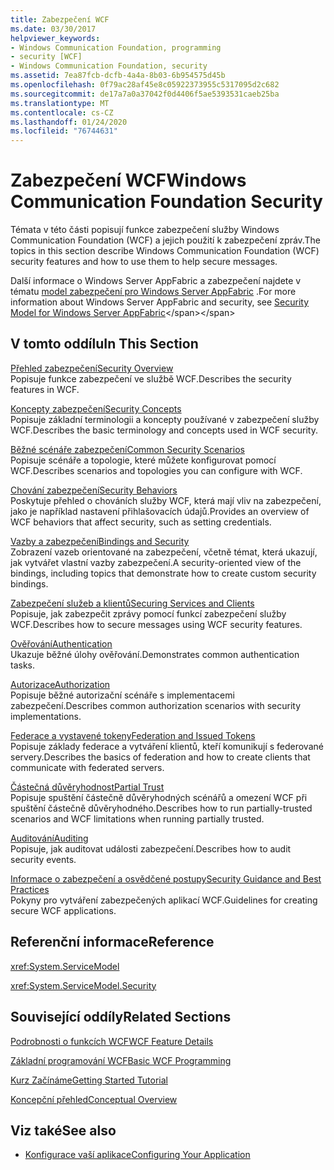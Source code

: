 ```yaml
---
title: Zabezpečení WCF
ms.date: 03/30/2017
helpviewer_keywords:
- Windows Communication Foundation, programming
- security [WCF]
- Windows Communication Foundation, security
ms.assetid: 7ea87fcb-dcfb-4a4a-8b03-6b954575d45b
ms.openlocfilehash: 0f79ac28af45e8c05922373955c5317095d2c682
ms.sourcegitcommit: de17a7a0a37042f0d4406f5ae5393531caeb25ba
ms.translationtype: MT
ms.contentlocale: cs-CZ
ms.lasthandoff: 01/24/2020
ms.locfileid: "76744631"
---
```

# <a name="windows-communication-foundation-security"></a><span data-ttu-id="7ebcd-102">Zabezpečení WCF</span><span class="sxs-lookup"><span data-stu-id="7ebcd-102">Windows Communication Foundation Security</span></span>
<span data-ttu-id="7ebcd-103">Témata v této části popisují funkce zabezpečení služby Windows Communication Foundation (WCF) a jejich použití k zabezpečení zpráv.</span><span class="sxs-lookup"><span data-stu-id="7ebcd-103">The topics in this section describe Windows Communication Foundation (WCF) security features and how to use them to help secure messages.</span></span>  
  
 <span data-ttu-id="7ebcd-104">Další informace o Windows Server AppFabric a zabezpečení najdete v tématu [model zabezpečení pro Windows Server AppFabric](https://docs.microsoft.com/previous-versions/appfabric/ee677202(v=azure.10)) .</span><span class="sxs-lookup"><span data-stu-id="7ebcd-104">For more information about Windows Server AppFabric and security, see [Security Model for Windows Server AppFabric](https://docs.microsoft.com/previous-versions/appfabric/ee677202(v=azure.10))</span></span>  
  
## <a name="in-this-section"></a><span data-ttu-id="7ebcd-105">V tomto oddílu</span><span class="sxs-lookup"><span data-stu-id="7ebcd-105">In This Section</span></span>  
 [<span data-ttu-id="7ebcd-106">Přehled zabezpečení</span><span class="sxs-lookup"><span data-stu-id="7ebcd-106">Security Overview</span></span>](../../../../docs/framework/wcf/feature-details/security-overview.md)  
 <span data-ttu-id="7ebcd-107">Popisuje funkce zabezpečení ve službě WCF.</span><span class="sxs-lookup"><span data-stu-id="7ebcd-107">Describes the security features in WCF.</span></span>  
  
 [<span data-ttu-id="7ebcd-108">Koncepty zabezpečení</span><span class="sxs-lookup"><span data-stu-id="7ebcd-108">Security Concepts</span></span>](../../../../docs/framework/wcf/feature-details/security-concepts.md)  
 <span data-ttu-id="7ebcd-109">Popisuje základní terminologii a koncepty používané v zabezpečení služby WCF.</span><span class="sxs-lookup"><span data-stu-id="7ebcd-109">Describes the basic terminology and concepts used in WCF security.</span></span>  
  
 [<span data-ttu-id="7ebcd-110">Běžné scénáře zabezpečení</span><span class="sxs-lookup"><span data-stu-id="7ebcd-110">Common Security Scenarios</span></span>](../../../../docs/framework/wcf/feature-details/common-security-scenarios.md)  
 <span data-ttu-id="7ebcd-111">Popisuje scénáře a topologie, které můžete konfigurovat pomocí WCF.</span><span class="sxs-lookup"><span data-stu-id="7ebcd-111">Describes scenarios and topologies you can configure with WCF.</span></span>  
  
 [<span data-ttu-id="7ebcd-112">Chování zabezpečení</span><span class="sxs-lookup"><span data-stu-id="7ebcd-112">Security Behaviors</span></span>](../../../../docs/framework/wcf/feature-details/security-behaviors-in-wcf.md)  
 <span data-ttu-id="7ebcd-113">Poskytuje přehled o chováních služby WCF, která mají vliv na zabezpečení, jako je například nastavení přihlašovacích údajů.</span><span class="sxs-lookup"><span data-stu-id="7ebcd-113">Provides an overview of WCF behaviors that affect security, such as setting credentials.</span></span>  
  
 [<span data-ttu-id="7ebcd-114">Vazby a zabezpečení</span><span class="sxs-lookup"><span data-stu-id="7ebcd-114">Bindings and Security</span></span>](../../../../docs/framework/wcf/feature-details/bindings-and-security.md)  
 <span data-ttu-id="7ebcd-115">Zobrazení vazeb orientované na zabezpečení, včetně témat, která ukazují, jak vytvářet vlastní vazby zabezpečení.</span><span class="sxs-lookup"><span data-stu-id="7ebcd-115">A security-oriented view of the bindings, including topics that demonstrate how to create custom security bindings.</span></span>  
  
 [<span data-ttu-id="7ebcd-116">Zabezpečení služeb a klientů</span><span class="sxs-lookup"><span data-stu-id="7ebcd-116">Securing Services and Clients</span></span>](../../../../docs/framework/wcf/feature-details/securing-services-and-clients.md)  
 <span data-ttu-id="7ebcd-117">Popisuje, jak zabezpečit zprávy pomocí funkcí zabezpečení služby WCF.</span><span class="sxs-lookup"><span data-stu-id="7ebcd-117">Describes how to secure messages using WCF security features.</span></span>  
  
 [<span data-ttu-id="7ebcd-118">Ověřování</span><span class="sxs-lookup"><span data-stu-id="7ebcd-118">Authentication</span></span>](../../../../docs/framework/wcf/feature-details/authentication-in-wcf.md)  
 <span data-ttu-id="7ebcd-119">Ukazuje běžné úlohy ověřování.</span><span class="sxs-lookup"><span data-stu-id="7ebcd-119">Demonstrates common authentication tasks.</span></span>  
  
 [<span data-ttu-id="7ebcd-120">Autorizace</span><span class="sxs-lookup"><span data-stu-id="7ebcd-120">Authorization</span></span>](../../../../docs/framework/wcf/feature-details/authorization-in-wcf.md)  
 <span data-ttu-id="7ebcd-121">Popisuje běžné autorizační scénáře s implementacemi zabezpečení.</span><span class="sxs-lookup"><span data-stu-id="7ebcd-121">Describes common authorization scenarios with security implementations.</span></span>  
  
 [<span data-ttu-id="7ebcd-122">Federace a vystavené tokeny</span><span class="sxs-lookup"><span data-stu-id="7ebcd-122">Federation and Issued Tokens</span></span>](../../../../docs/framework/wcf/feature-details/federation-and-issued-tokens.md)  
 <span data-ttu-id="7ebcd-123">Popisuje základy federace a vytváření klientů, kteří komunikují s federované servery.</span><span class="sxs-lookup"><span data-stu-id="7ebcd-123">Describes the basics of federation and how to create clients that communicate with federated servers.</span></span>  
  
 [<span data-ttu-id="7ebcd-124">Částečná důvěryhodnost</span><span class="sxs-lookup"><span data-stu-id="7ebcd-124">Partial Trust</span></span>](../../../../docs/framework/wcf/feature-details/partial-trust.md)  
 <span data-ttu-id="7ebcd-125">Popisuje spuštění částečně důvěryhodných scénářů a omezení WCF při spuštění částečně důvěryhodného.</span><span class="sxs-lookup"><span data-stu-id="7ebcd-125">Describes how to run partially-trusted scenarios and WCF limitations when running partially trusted.</span></span>  
  
 [<span data-ttu-id="7ebcd-126">Auditování</span><span class="sxs-lookup"><span data-stu-id="7ebcd-126">Auditing</span></span>](../../../../docs/framework/wcf/feature-details/auditing-security-events.md)  
 <span data-ttu-id="7ebcd-127">Popisuje, jak auditovat události zabezpečení.</span><span class="sxs-lookup"><span data-stu-id="7ebcd-127">Describes how to audit security events.</span></span>  
  
 [<span data-ttu-id="7ebcd-128">Informace o zabezpečení a osvědčené postupy</span><span class="sxs-lookup"><span data-stu-id="7ebcd-128">Security Guidance and Best Practices</span></span>](../../../../docs/framework/wcf/feature-details/security-guidance-and-best-practices.md)  
 <span data-ttu-id="7ebcd-129">Pokyny pro vytváření zabezpečených aplikací WCF.</span><span class="sxs-lookup"><span data-stu-id="7ebcd-129">Guidelines for creating secure WCF applications.</span></span>  
  
## <a name="reference"></a><span data-ttu-id="7ebcd-130">Referenční informace</span><span class="sxs-lookup"><span data-stu-id="7ebcd-130">Reference</span></span>  
 <xref:System.ServiceModel>  
  
 <xref:System.ServiceModel.Security>  
  
## <a name="related-sections"></a><span data-ttu-id="7ebcd-131">Související oddíly</span><span class="sxs-lookup"><span data-stu-id="7ebcd-131">Related Sections</span></span>  
 [<span data-ttu-id="7ebcd-132">Podrobnosti o funkcích WCF</span><span class="sxs-lookup"><span data-stu-id="7ebcd-132">WCF Feature Details</span></span>](../../../../docs/framework/wcf/feature-details/index.md)  
  
 [<span data-ttu-id="7ebcd-133">Základní programování WCF</span><span class="sxs-lookup"><span data-stu-id="7ebcd-133">Basic WCF Programming</span></span>](../../../../docs/framework/wcf/basic-wcf-programming.md)  
  
 [<span data-ttu-id="7ebcd-134">Kurz Začínáme</span><span class="sxs-lookup"><span data-stu-id="7ebcd-134">Getting Started Tutorial</span></span>](../../../../docs/framework/wcf/getting-started-tutorial.md)  
  
 [<span data-ttu-id="7ebcd-135">Koncepční přehled</span><span class="sxs-lookup"><span data-stu-id="7ebcd-135">Conceptual Overview</span></span>](../../../../docs/framework/wcf/conceptual-overview.md)  
  
## <a name="see-also"></a><span data-ttu-id="7ebcd-136">Viz také</span><span class="sxs-lookup"><span data-stu-id="7ebcd-136">See also</span></span>

- [<span data-ttu-id="7ebcd-137">Konfigurace vaší aplikace</span><span class="sxs-lookup"><span data-stu-id="7ebcd-137">Configuring Your Application</span></span>](../../../../docs/framework/wcf/diagnostics/configuring-your-application.md)
